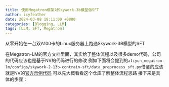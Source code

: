 ```yaml
---
title: 使用Megatron框架对Skywork-3b模型做SFT
author: icyfeather
date: 2024-03-08 18:11:00 +0800
categories: [Blogging, LLM]
tags: [LLM, SFT, Megatron]
---
```


从零开始在一台双A100卡的Linux服务器上跑通Skywork-3B模型的SFT

在Megatron-LM的官方文档里面，其实给了整体流程以及很多demo代码，公司的代码应该也是基于NV的代码进行的修改
例如下面将会提到的`aliyun_megatron-lm/configs/skywork-2-13b-contrain-sft/data_preprocess_sft.py`借鉴的应该就是NV的[官方示例代码](https://github.com/NVIDIA/Megatron-LM/blob/main/tools/preprocess_data.py)
可以先大概看看这个仓库了解整体流程思路
接下来是具体的步骤：
